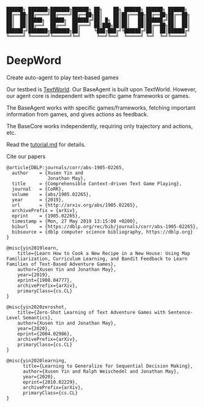 ```text
██████╗ ███████╗███████╗██████╗ ██╗    ██╗ ██████╗ ██████╗ ██████╗
██╔══██╗██╔════╝██╔════╝██╔══██╗██║    ██║██╔═══██╗██╔══██╗██╔══██╗
██║  ██║█████╗  █████╗  ██████╔╝██║ █╗ ██║██║   ██║██████╔╝██║  ██║
██║  ██║██╔══╝  ██╔══╝  ██╔═══╝ ██║███╗██║██║   ██║██╔══██╗██║  ██║
██████╔╝███████╗███████╗██║     ╚███╔███╔╝╚██████╔╝██║  ██║██████╔╝
╚═════╝ ╚══════╝╚══════╝╚═╝      ╚══╝╚══╝  ╚═════╝ ╚═╝  ╚═╝╚═════╝ 
```

# DeepWord

Create auto-agent to play text-based games

Our testbed is [TextWorld](https://github.com/microsoft/TextWorld).
Our BaseAgent is built upon TextWorld.
However, our agent core is independent with specific game frameworks or games.

The BaseAgent works with specific games/frameworks, fetching important information from games, and gives actions as feedback.

The BaseCore works independently, requiring only trajectory and actions, etc.

Read the [tutorial.md](tutorial.md) for details.

Cite our papers

```
@article{DBLP:journals/corr/abs-1905-02265,
  author    = {Xusen Yin and
               Jonathan May},
  title     = {Comprehensible Context-driven Text Game Playing},
  journal   = {CoRR},
  volume    = {abs/1905.02265},
  year      = {2019},
  url       = {http://arxiv.org/abs/1905.02265},
  archivePrefix = {arXiv},
  eprint    = {1905.02265},
  timestamp = {Mon, 27 May 2019 13:15:00 +0200},
  biburl    = {https://dblp.org/rec/bib/journals/corr/abs-1905-02265},
  bibsource = {dblp computer science bibliography, https://dblp.org}
}

@misc{yin2019learn,
    title={Learn How to Cook a New Recipe in a New House: Using Map Familiarization, Curriculum Learning, and Bandit Feedback to Learn Families of Text-Based Adventure Games},
    author={Xusen Yin and Jonathan May},
    year={2019},
    eprint={1908.04777},
    archivePrefix={arXiv},
    primaryClass={cs.CL}
}

@misc{yin2020zeroshot,
    title={Zero-Shot Learning of Text Adventure Games with Sentence-Level Semantics},
    author={Xusen Yin and Jonathan May},
    year={2020},
    eprint={2004.02986},
    archivePrefix={arXiv},
    primaryClass={cs.CL}
}

@misc{yin2020learning,
      title={Learning to Generalize for Sequential Decision Making}, 
      author={Xusen Yin and Ralph Weischedel and Jonathan May},
      year={2020},
      eprint={2010.02229},
      archivePrefix={arXiv},
      primaryClass={cs.CL}
}
```
